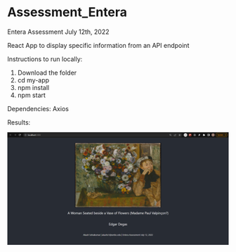 # Assessment_Entera

Entera Assessment July 12th, 2022

React App to display specific information from an API endpoint

Instructions to run locally:

1. Download the folder 
2. cd my-app 
3. npm install 
4. npm start

Dependencies: Axios

Results:

![Working result page](/my-app/Results/Working.png)
